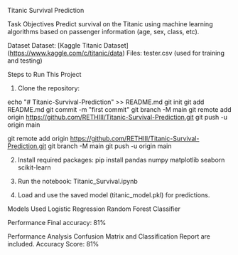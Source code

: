 Titanic Survival Prediction

Task Objectives
Predict survival on the Titanic using machine learning algorithms based on passenger information (age, sex, class, etc).

Dataset
 Dataset: [Kaggle Titanic Dataset] (https://www.kaggle.com/c/titanic/data)
 Files:
   tester.csv (used for training and testing)

Steps to Run This Project
1. Clone the repository:

echo "# Titanic-Survival-Prediction" >> README.md
git init
git add README.md
git commit -m "first commit"
git branch -M main
git remote add origin https://github.com/RETHIII/Titanic-Survival-Prediction.git
git push -u origin main

git remote add origin https://github.com/RETHIII/Titanic-Survival-Prediction.git
git branch -M main
git push -u origin main

2. Install required packages:
pip install pandas numpy matplotlib seaborn scikit-learn

3. Run the notebook:
Titanic_Survival.ipynb

4. Load and use the saved model (titanic_model.pkl) for predictions.

Models Used
Logistic Regression
Random Forest Classifier

Performance
Final accuracy: 81%

Performance Analysis
Confusion Matrix and Classification Report are included.
Accuracy Score: 81%




